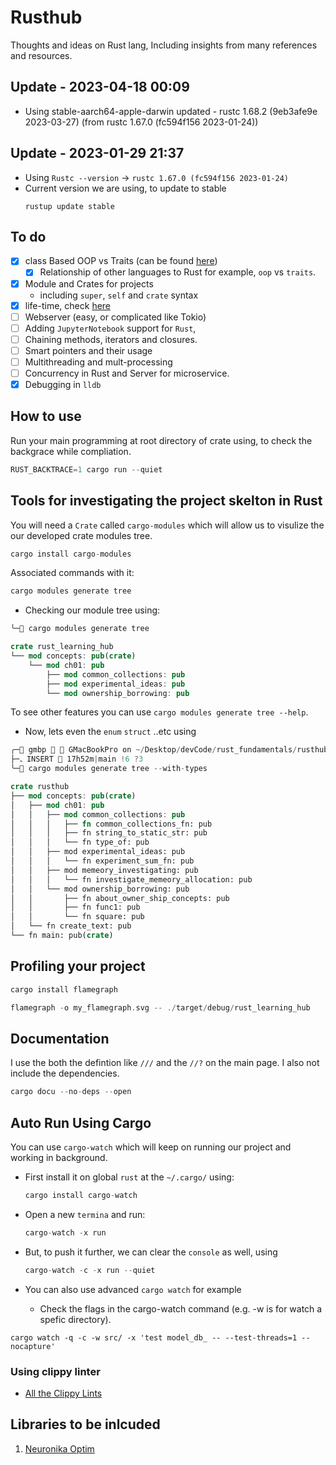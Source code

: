 # Rusthub

Thoughts and ideas on Rust lang, Including insights from many references and
resources.

## Update - 2023-04-18 00:09

- Using stable-aarch64-apple-darwin updated - rustc 1.68.2 (9eb3afe9e
  2023-03-27) (from rustc 1.67.0 (fc594f156 2023-01-24))

## Update - 2023-01-29 21:37

- Using `Rustc --version` -> `rustc 1.67.0 (fc594f156 2023-01-24)`
- Current version we are using, to update to stable
  ```shell
  rustup update stable
  ```

## To do

- [x] class Based OOP vs Traits (can be found
      [here](https://www.youtube.com/watch?v=m_phdVlkr6U&t=158s))
  - [x] Relationship of other languages to Rust for example, `oop` vs
        `traits`.
- [x] Module and Crates for projects
  - including `super`, `self` and `crate` syntax
- [x] life-time, check [here](https://www.youtube.com/watch?v=1QoT9fmPYr8)
- [ ] Webserver (easy, or complicated like Tokio)
- [ ] Adding `JupyterNotebook` support for `Rust`,
- [ ] Chaining methods, iterators and closures.
- [ ] Smart pointers and their usage
- [ ] Multithreading and mult-processing
- [ ] Concurrency in Rust and Server for microservice.
- [x] Debugging in `lldb`

## How to use

Run your main programming at root directory of crate using, to check the
backgrace while compliation.

```rust
RUST_BACKTRACE=1 cargo run --quiet
```

## Tools for investigating the project skelton in Rust

You will need a `Crate` called `cargo-modules` which will allow us to visulize
the our developed crate modules tree.

```rust
cargo install cargo-modules
```

Associated commands with it:

```rust
cargo modules generate tree
```

- Checking our module tree using:

```rust
╰─ cargo modules generate tree

crate rust_learning_hub
└── mod concepts: pub(crate)
    └── mod ch01: pub
        ├── mod common_collections: pub
        ├── mod experimental_ideas: pub
        └── mod ownership_borrowing: pub
```

To see other features you can use `cargo modules generate tree --help`.

- Now, lets even the `enum` `struct` ..etc using

```rust
╭─ gmbp   GMacBookPro on ~/Desktop/devCode/rust_fundamentals/rusthub   
├─ﮧ INSERT  17h52m|main !6 ?3
╰─ cargo modules generate tree --with-types

crate rusthub
├── mod concepts: pub(crate)
│   ├── mod ch01: pub
│   │   ├── mod common_collections: pub
│   │   │   ├── fn common_collections_fn: pub
│   │   │   ├── fn string_to_static_str: pub
│   │   │   └── fn type_of: pub
│   │   ├── mod experimental_ideas: pub
│   │   │   └── fn experiment_sum_fn: pub
│   │   ├── mod memeory_investigating: pub
│   │   │   └── fn investigate_memeory_allocation: pub
│   │   └── mod ownership_borrowing: pub
│   │       ├── fn about_owner_ship_concepts: pub
│   │       ├── fn func1: pub
│   │       └── fn square: pub
│   └── fn create_text: pub
└── fn main: pub(crate)
```

## Profiling your project

```rust
cargo install flamegraph
```

```rust
flamegraph -o my_flamegraph.svg -- ./target/debug/rust_learning_hub
```

## Documentation

I use the both the defintion like `///` and the `//?` on the main page. I also
not include the dependencies.

```rust
cargo docu --no-deps --open
```

## Auto Run Using Cargo

You can use `cargo-watch` which will keep on running our project and working in background.

- First install it on global `rust` at the `~/.cargo/` using:
  ```rust
  cargo install cargo-watch
  ```
- Open a new `termina` and run:
  ```rust
  cargo-watch -x run
  ```
- But, to push it further, we can clear the `console` as well, using

  ```rust
  cargo-watch -c -x run --quiet
  ```

- You can also use advanced `cargo watch` for example
  - Check the flags in the cargo-watch command (e.g. -w is for watch a spefic directory).

```shell
cargo watch -q -c -w src/ -x 'test model_db_ -- --test-threads=1 --nocapture'
```

### Using clippy linter

- [All the Clippy Lints](https://rust-lang.github.io/rust-clippy/v0.0.212/index.html)

## Libraries to be inlcuded

1. [Neuronika Optim](https://docs.rs/neuronika/0.1.0/neuronika/optim/index.html)
